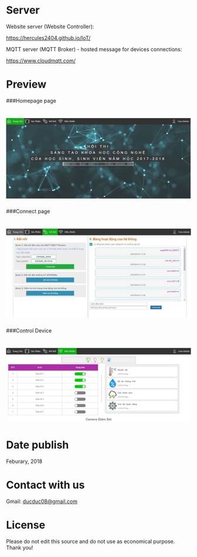 

# Server

Website server (Website Controller): 

https://hercules2404.github.io/IoT/ 


MQTT server (MQTT Broker) - hosted message for devices connections: 

https://www.cloudmqtt.com/


# Preview

###Homepage page

![wallpaper](https://github.com/Hercules2404/IoT/blob/master/Preview/homepage.JPG)
=======

###Connect page

![wallpaper](https://github.com/Hercules2404/IoT/blob/master/Preview/connect.JPG)
=======

###Control Device

![wallpaper](https://github.com/Hercules2404/IoT/blob/master/Preview/control.JPG)
=======

# Date publish

Feburary, 2018



# Contact with us

Gmail: ducduc08@gmail.com



# License

Please do not edit this source and do not use as economical purpose. Thank you!

